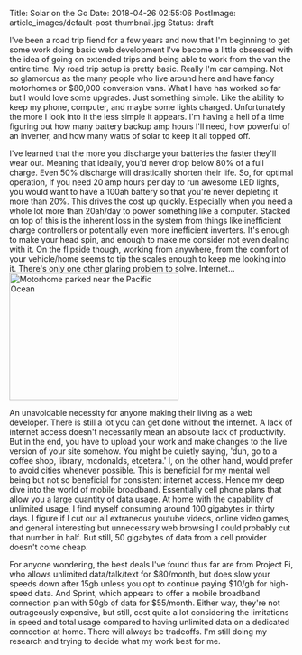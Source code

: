Title: Solar on the Go
Date: 2018-04-26 02:55:06
PostImage: article_images/default-post-thumbnail.jpg
Status: draft

I've been a road trip fiend for a few years and now that I'm beginning to get some work doing basic web development I've become a little obsessed with the idea of going on extended trips and being able to work from the van the entire time. My road trip setup is pretty basic. Really I'm car camping. Not so glamorous as the many people who live around here and have fancy motorhomes or $80,000 conversion vans. What I have has worked so far but I would love some upgrades. Just something simple. Like the ability to keep my phone, computer, and maybe some lights charged. Unfortunately the more I look into it the less simple it appears. I'm having a hell of a time figuring out how many battery backup amp hours I'll need, how powerful of an inverter, and how many watts of solar to keep it all topped off.

I've learned that the more you discharge your batteries the faster they'll wear out. Meaning that ideally, you'd never drop below 80% of a full charge. Even 50% discharge will drastically shorten their life. So, for optimal operation, if you need 20 amp hours per day to run awesome LED lights, you would want to have a 100ah battery so that you're never depleting it more than 20%. This drives the cost up quickly. Especially when you need a whole lot more than 20ah/day to power something like a computer. Stacked on top of this is the inherent loss in the system from things like inefficient charge controllers or potentially even more inefficient inverters. It's enough to make your head spin, and enough to make me consider not even dealing with it. On the flipside though, working from anywhere, from the comfort of your vehicle/home seems to tip the scales enough to keep me looking into it. There's only one other glaring problem to solve. Internet...<img class="alignleft wp-image-343 size-medium" src="/images/article_images/2018/04/DSC00615-300x225.jpg" alt="Motorhome parked near the Pacific Ocean" width="300" height="225" />

An unavoidable necessity for anyone making their living as a web developer. There is still a lot you can get done without the internet. A lack of internet access doesn't necessarily mean an absolute lack of productivity. But in the end, you have to upload your work and make changes to the live version of your site somehow. You might be quietly saying, 'duh, go to a coffee shop, library, mcdonalds, etcetera.' I, on the other hand, would prefer to avoid cities whenever possible. This is beneficial for my mental well being but not so beneficial for consistent internet access. Hence my deep dive into the world of mobile broadband. Essentially cell phone plans that allow you a large quantity of data usage. At home with the capability of unlimited usage, I find myself consuming around 100 gigabytes in thirty days. I figure if I cut out all extraneous youtube videos, online video games, and general interesting but unnecessary web browsing I could probably cut that number in half. But still, 50 gigabytes of data from a cell provider doesn't come cheap.

For anyone wondering, the best deals I've found thus far are from Project Fi, who allows unlimited data/talk/text for $80/month, but does slow your speeds down after 15gb unless you opt to continue paying $10/gb for high-speed data. And Sprint, which appears to offer a mobile broadband connection plan with 50gb of data for $55/month. Either way, they're not outrageously expensive, but still, cost quite a lot considering the limitations in speed and total usage compared to having unlimited data on a dedicated connection at home. There will always be tradeoffs. I'm still doing my research and trying to decide what my work best for me.